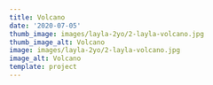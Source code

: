 ```yaml
--- 
title: Volcano
date: '2020-07-05'
thumb_image: images/layla-2yo/2-layla-volcano.jpg
thumb_image_alt: Volcano
image: images/layla-2yo/2-layla-volcano.jpg
image_alt: Volcano
template: project
---
```

